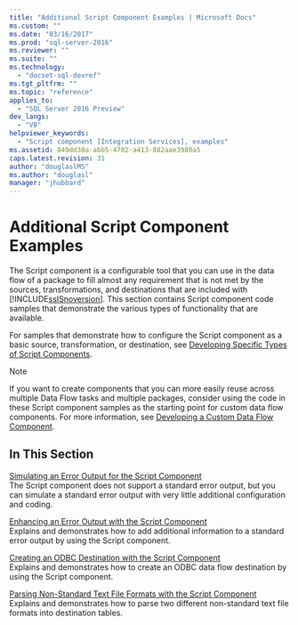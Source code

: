 ```yaml
---
title: "Additional Script Component Examples | Microsoft Docs"
ms.custom: ""
ms.date: "03/16/2017"
ms.prod: "sql-server-2016"
ms.reviewer: ""
ms.suite: ""
ms.technology: 
  - "docset-sql-devref"
ms.tgt_pltfrm: ""
ms.topic: "reference"
applies_to: 
  - "SQL Server 2016 Preview"
dev_langs: 
  - "VB"
helpviewer_keywords: 
  - "Script component [Integration Services], examples"
ms.assetid: 849dd38a-abb5-4702-a413-882aae3980a5
caps.latest.revision: 31
author: "douglaslMS"
ms.author: "douglasl"
manager: "jhubbard"
---
```

# Additional Script Component Examples
  The Script component is a configurable tool that you can use in the data flow of a package to fill almost any requirement that is not met by the sources, transformations, and destinations that are included with [!INCLUDE[ssISnoversion](../../includes/ssisnoversion-md.md)]. This section contains Script component code samples that demonstrate the various types of functionality that are available.  
  
 For samples that demonstrate how to configure the Script component as a basic source, transformation, or destination, see [Developing Specific Types of Script Components](../../integration-services/extending-packages-scripting-data-flow-script-component-types/developing-specific-types-of-script-components.md).  
  
> [!NOTE]  
>  If you want to create components that you can more easily reuse across multiple Data Flow tasks and multiple packages, consider using the code in these Script component samples as the starting point for custom data flow components. For more information, see [Developing a Custom Data Flow Component](../../integration-services/extending-packages-custom-objects/data-flow/developing-a-custom-data-flow-component.md).  
  
## In This Section  
 [Simulating an Error Output for the Script Component](../../integration-services/extending-packages-scripting-data-flow-script-component-examples/simulating-an-error-output-for-the-script-component.md)  
 The Script component does not support a standard error output, but you can simulate a standard error output with very little additional configuration and coding.  
  
 [Enhancing an Error Output with the Script Component](../../integration-services/extending-packages-scripting-data-flow-script-component-examples/enhancing-an-error-output-with-the-script-component.md)  
 Explains and demonstrates how to add additional information to a standard error output by using the Script component.  
  
 [Creating an ODBC Destination with the Script Component](../../integration-services/extending-packages-scripting-data-flow-script-component-examples/creating-an-odbc-destination-with-the-script-component.md)  
 Explains and demonstrates how to create an ODBC data flow destination by using the Script component.  
  
 [Parsing Non-Standard Text File Formats with the Script Component](../../integration-services/extending-packages-scripting-data-flow-script-component-examples/parsing-non-standard-text-file-formats-with-the-script-component.md)  
 Explains and demonstrates how to parse two different non-standard text file formats into destination tables.  
  
  